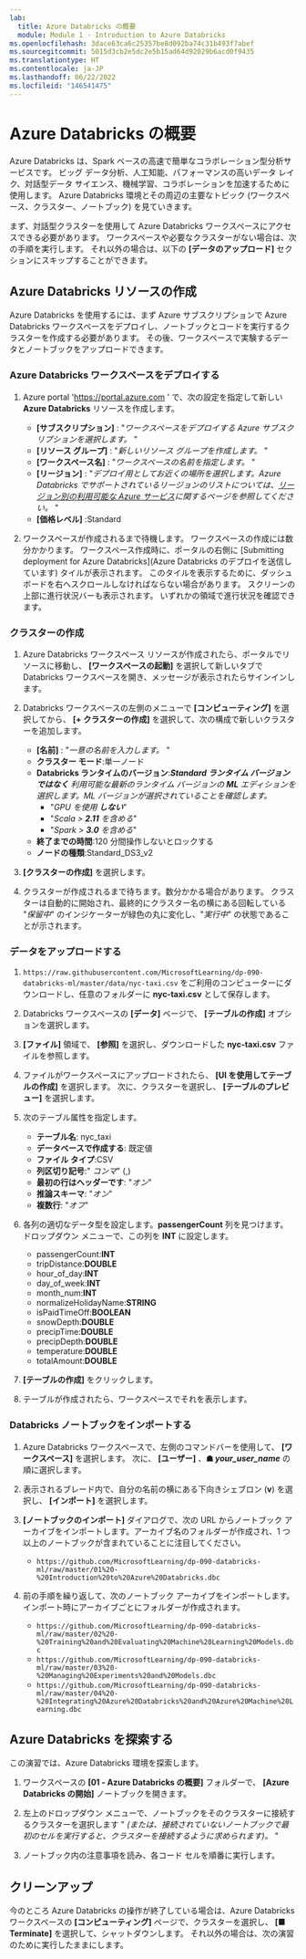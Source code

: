 ```yaml
---
lab:
  title: Azure Databricks の概要
  module: Module 1 - Introduction to Azure Databricks
ms.openlocfilehash: 3dace63ca6c25357be8d092ba74c31b493f7abef
ms.sourcegitcommit: 5015d3cb2e5dc2e5b15ad64d92029b6acd0f9435
ms.translationtype: HT
ms.contentlocale: ja-JP
ms.lasthandoff: 06/22/2022
ms.locfileid: "146541475"
---
```

# <a name="getting-started-with-azure-databricks"></a>Azure Databricks の概要

Azure Databricks は、Spark ベースの高速で簡単なコラボレーション型分析サービスです。 ビッグ データ分析、人工知能、パフォーマンスの高いデータ レイク、対話型データ サイエンス、機械学習、コラボレーションを加速するために使用します。
Azure Databricks 環境とその周辺の主要なトピック (ワークスペース、クラスター、ノートブック) を見ていきます。

まず、対話型クラスターを使用して Azure Databricks ワークスペースにアクセスできる必要があります。 ワークスペースや必要なクラスターがない場合は、次の手順を実行します。 それ以外の場合は、以下の **[データのアップロード]** セクションにスキップすることができます。

## <a name="create-azure-databricks-resources"></a>Azure Databricks リソースの作成

Azure Databricks を使用するには、まず Azure サブスクリプションで Azure Databricks ワークスペースをデプロイし、ノートブックとコードを実行するクラスターを作成する必要があります。 その後、ワークスペースで実験するデータとノートブックをアップロードできます。

### <a name="deploy-an-azure-databricks-workspace"></a>Azure Databricks ワークスペースをデプロイする

1. Azure portal 'https://portal.azure.com ' で、次の設定を指定して新しい **Azure Databricks** リソースを作成します。
   - **[サブスクリプション]** : "*ワークスペースをデプロイする Azure サブスクリプションを選択します。* "
   - **[リソース グループ]** : "*新しいリソース グループを作成します。* "
   - **[ワークスペース名]** : "*ワークスペースの名前を指定します。* "
   - **[リージョン]** : "*デプロイ用としてお近くの場所を選択します。Azure Databricks でサポートされているリージョンのリストについては、[リージョン別の利用可能な Azure サービス](https://azure.microsoft.com/regions/services/)に関するページを参照してください。* "
   - **[価格レベル]** :Standard

1. ワークスペースが作成されるまで待機します。 ワークスペースの作成には数分かかります。 ワークスペース作成時に、ポータルの右側に [Submitting deployment for Azure Databricks](Azure Databricks のデプロイを送信しています) タイルが表示されます。 このタイルを表示するために、ダッシュボードを右へスクロールしなければならない場合があります。 スクリーンの上部に進行状況バーも表示されます。 いずれかの領域で進行状況を確認できます。

### <a name="create-a-cluster"></a>クラスターの作成

1. Azure Databricks ワークスペース リソースが作成されたら、ポータルでリソースに移動し、 **[ワークスペースの起動]** を選択して新しいタブで Databricks ワークスペースを開き、メッセージが表示されたらサインインします。

1. Databricks ワークスペースの左側のメニューで **[コンピューティング]** を選択してから、 **[+ クラスターの作成]** を選択して、次の構成で新しいクラスターを追加します。
   - **[名前]** : "*一意の名前を入力します。* "
   - **クラスター モード**:単一ノード
   - **Databricks ランタイムのバージョン**:***Standard ランタイム バージョンではなく** 利用可能な最新のランタイム バージョンの **ML** エディションを選択します。ML バージョンが選択されていることを確認します。*
      - "*GPU を使用 **しない***"
      - "*Scala > **2.11** を含める*"
      - "*Spark > **3.0** を含める*"
   - **終了までの時間**:120 分間操作しないとロックする
   - **ノードの種類**:Standard_DS3_v2

2. **[クラスターの作成]** を選択します。

1. クラスターが作成されるまで待ちます。数分かかる場合があります。 クラスターは自動的に開始され、最終的にクラスター名の横にある回転している "*保留中*" のインジケーターが緑色の丸に変化し、"*実行中*" の状態であることが示されます。

### <a name="upload-data"></a>データをアップロードする

1. `https://raw.githubusercontent.com/MicrosoftLearning/dp-090-databricks-ml/master/data/nyc-taxi.csv` をご利用のコンピューターにダウンロードし、任意のフォルダーに **nyc-taxi.csv** として保存します。

1. Databricks ワークスペースの **[データ]** ページで、 **[テーブルの作成]** オプションを選択します。

1. **[ファイル]** 領域で、 **[参照]** を選択し、ダウンロードした **nyc-taxi.csv** ファイルを参照します。

1. ファイルがワークスペースにアップロードされたら、 **[UI を使用してテーブルの作成]** を選択します。 次に、クラスターを選択し、 **[テーブルのプレビュー]** を選択します。

1. 次のテーブル属性を指定します。

    - **テーブル名**: nyc_taxi
    - **データベースで作成する**: 既定値
    - **ファイル タイプ**:CSV
    - **列区切り記号**:" *コンマ*" (,)
    - **最初の行はヘッダーです**: "*オン*"
    - **推論スキーマ**: "*オン*"
    - **複数行**: "*オフ*"

1. 各列の適切なデータ型を設定します。**passengerCount** 列を見つけます。 ドロップダウン メニューで、この列を **INT** に設定します。

    - passengerCount:**INT**
    - tripDistance:**DOUBLE**
    - hour_of_day:**INT**
    - day_of_week:**INT**
    - month_num:**INT**
    - normalizeHolidayName:**STRING**
    - isPaidTimeOff:**BOOLEAN**
    - snowDepth:**DOUBLE**
    - precipTime:**DOUBLE**
    - precipDepth:**DOUBLE**
    - temperature:**DOUBLE**
    - totalAmount:**DOUBLE**

1. **[テーブルの作成]** をクリックします。

1. テーブルが作成されたら、ワークスペースでそれを表示します。

### <a name="import-databricks-notebooks"></a>Databricks ノートブックをインポートする

1. Azure Databricks ワークスペースで、左側のコマンドバーを使用して、 **[ワークスペース]** を選択します。 次に、 **[ユーザー]** 、**&#9751; *your_user_name*** の順に選択します。

1. 表示されるブレード内で、自分の名前の横にある下向きシェブロン (**v**) を選択し、 **[インポート]** を選択します。

1. **[ノートブックのインポート]** ダイアログで、次の URL からノートブック アーカイブをインポートします。アーカイブ名のフォルダーが作成され、1 つ以上のノートブックが含まれていることに注目してください。
   - `https://github.com/MicrosoftLearning/dp-090-databricks-ml/raw/master/01%20-%20Introduction%20to%20Azure%20Databricks.dbc`

1. 前の手順を繰り返して、次のノートブック アーカイブをインポートします。インポート時にアーカイブごとにフォルダーが作成されます。

   - `https://github.com/MicrosoftLearning/dp-090-databricks-ml/raw/master/02%20-%20Training%20and%20Evaluating%20Machine%20Learning%20Models.dbc`
   - `https://github.com/MicrosoftLearning/dp-090-databricks-ml/raw/master/03%20-%20Managing%20Experiments%20and%20Models.dbc`
   - `https://github.com/MicrosoftLearning/dp-090-databricks-ml/raw/master/04%20-%20Integrating%20Azure%20Databricks%20and%20Azure%20Machine%20Learning.dbc`

## <a name="explore-azure-databricks"></a>Azure Databricks を探索する

この演習では、Azure Databricks 環境を探索します。

1. ワークスペースの **[01 - Azure Databricks の概要]** フォルダーで、 **[Azure Databricks の開始]** ノートブックを開きます。

1. 左上のドロップダウン メニューで、ノートブックをそのクラスターに接続するクラスターを選択します " *(または、接続されていないノートブックで最初のセルを実行すると、クラスターを接続するように求められます)。* "

1. ノートブック内の注意事項を読み、各コード セルを順番に実行します。

## <a name="clean-up"></a>クリーンアップ

今のところ Azure Databricks の操作が終了している場合は、Azure Databricks ワークスペースの **[コンピューティング]** ページで、クラスターを選択し、 **[&#9632; Terminate]** を選択して、シャットダウンします。 それ以外の場合は、次の演習のために実行したままにします。
